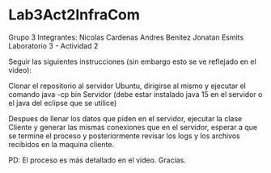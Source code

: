 # Lab3Act2InfraCom

Grupo 3 Integrantes: Nicolas Cardenas Andres Benitez Jonatan Esmits Laboratorio 3 - Actividad 2

Seguir las siguientes instrucciones (sin embargo esto se ve reflejado en el video):

Clonar el repositorio al servidor Ubuntu, dirigirse al mismo y ejecutar el comando java -cp bin Servidor (debe estar instalado java 15 en el servidor o el java del eclipse que se utilice)

Despues de llenar los datos que piden en el servidor, ejecutar la clase Cliente y generar las mismas conexiones que en el servidor, esperar a que se termine el proceso y posteriormente revisar los logs y los archivos recibidos en la maquina cliente.

PD: El proceso es más detallado en el video. Gracias.
